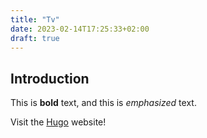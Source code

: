 ```yaml
---
title: "Tv"
date: 2023-02-14T17:25:33+02:00
draft: true
---
```


## Introduction

This is **bold** text, and this is *emphasized* text.

Visit the [Hugo](https://gohugo.io) website!
